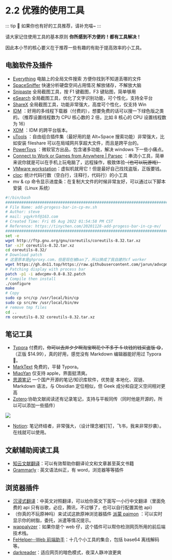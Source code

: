 # 2.2 优雅的使用工具

::: tip 🤗
如果你也有好的工具推荐，请补充喵~
:::

请大家记住使用工具的基本原则 **你所感到不方便的！都有工具解决！**

因此本小节的核心要义在于推荐一些有趣的有助于提高效率的小工具。

## 电脑软件及插件

- [Everything](https://www.voidtools.com/zh-cn/downloads/) 电脑上的全局文件搜索 方便你找到不知道丢哪的文件
- [SpaceSniffer](http://www.uderzo.it/main_products/space_sniffer/download.html) 快速分析硬盘空间占用情况 解放储存，不解放大脑
- [Snipaste](https://zh.snipaste.com/) 全局截图工具，按 F1 键截图，F3 键贴图，简单够用
- [eSearch](https://esearch.vercel.app/) 全局截图工具，优化了文字识别功能，可个性化，支持全平台
- [ShareX](https://esearch.vercel.app/) 全局截图工具，功能非常强大，高度可个性化，仅支持 Win
- [IDM](https://www.internetdownloadmanager.com/) ：好用的多线程下载器（付费的），想要免费的话可以搜一下绿色版之类的。（推荐设置线程数为 CPU 核心数的 2 倍，比如 8 核心的 CPU 设置线程数为 16）
- [XDM](https://github.com/subhra74/xdm) ：IDM 的跨平台版本。
- [uTools](https://www.u.tools/) ：自由组合插件集（最好用的是 Alt+Space 搜索功能）非常强大，比如安装 fileshare 可以在局域网共享超大文件，而且是跨平台的。
- [PowerToys](https://github.com/microsoft/PowerToys) ：微软官方出品，包含诸多功能，解决 windows 下一些小痛点。
- [Connect to Work or Games from Anywhere | Parsec](https://parsec.app/) ：串流小工具，简单来说你就是可以在手机上玩电脑了，远程操作，极致体验~~（也可以玩游戏）~~
- [VMware workstation](../3.%E7%BC%96%E7%A8%8B%E6%80%9D%E7%BB%B4%E4%BD%93%E7%B3%BB%E6%9E%84%E5%BB%BA/3.Y.3VMware%E7%9A%84%E5%AE%89%E8%A3%85%E4%B8%8E%E5%AE%89%E8%A3%85Ubuntu22.04%E7%B3%BB%E7%BB%9F.md)：虚拟机就用它！但是最好自己找找盗版，正版要钱。
- [cloc](https://github.com/AlDanial/cloc): 统计代码行数（空白行，注释行，代码行）的小工具
- mv & cp 命令显示进度条：在复制大文件的时候非常友好，可以通过以下脚本安装（Linux 系统）

```bash
#!/bin/bash
#########################################################################
# File Name: add-progess-bar-in-cp-mv.sh
# Author: steve
# mail: yqykrhf@163.com
# Created Time: Fri 05 Aug 2022 01:54:58 PM CST
# Reference: https://tinychen.com/20201128-add-progess-bar-in-cp-mv/
#########################################################################
set -e
wget http://ftp.gnu.org/gnu/coreutils/coreutils-8.32.tar.xz
tar -xJf coreutils-8.32.tar.xz
cd coreutils-8.32/
# Download patch 
# 这里原本是ghproxy.com，但是现在被ban了，所以换成了我自建的cf worker
wget https://gh.dn11.top/https://raw.githubusercontent.com/jarun/advcpmv/master/advcpmv-0.8-8.32.patch
# Patching display with process bar
patch -p1 -i advcpmv-0.8-8.32.patch
# Compile then install
./configure
make
# Copy
sudo cp src/cp /usr/local/bin/cp
sudo cp src/mv /usr/local/bin/mv
# remove tmp files
cd ..
rm coreutils-8.32 coreutils-8.32.tar.xz
```

## 笔记工具

- [Typora](https://typora.io/) 付费的，~~你可以去并夕夕啊淘宝啊花个不多于 5 块钱的钱买盗版 😋~~，（正版 $14.99），真的好用，感觉没有 Markdown 编辑器能好用过 Typora🤥。
- [MarkText](https://github.com/marktext/marktext) 免费的，平替 Typora。
- [MiaoYan](https://github.com/tw93/MiaoYan) 仅支持 apple，界面挺清爽。
- [思源笔记](https://b3log.org/siyuan/) 一个国产开源的笔记/知识库软件，优势是 本地化、双链、Markdown 语法，与 Obsidian 定位相似，但 Geek 成分和自定义空间相对更高
- [Zotero](https://www.zotero.org/):协助文献阅读还有记录笔记，支持与平板同传（同时他是开源的，所以可以添加一些插件）

![](https://cdn.xyxsw.site/boxcnO1PEsVd4KY7reeU64spShf.jpg)

- [Notion](http://notion.so): 笔记终结者，非常强大，（设计理念被钉钉，飞书，我来非常抄袭）。在线就可以使用。

## 文献辅助阅读工具

- [知云文献翻译](https://www.zhiyunwenxian.cn/)：可以有效帮助你翻译论文和文章甚至英文书籍
- [Grammarly](https://www.grammarly.com/) : 英文语法纠正，有 word，浏览器等等插件

## 浏览器插件

- [沉浸式翻译](https://immersivetranslate.com/docs/installation/)：中英文对照翻译，可以给你英文下面写一小行中文翻译（里面免费的 api 只有谷歌，必应，腾讯，不过够了，也可以自行配置其他 api）
- （你真的不玩原神吗）来试试这款原神浏览器插件 [派蒙 paimon](https://github.com/daidr/paimon-webext) ：可以实时显示你的树脂，委托，派遣等情况提示。
- [wappalyzer](https://www.wappalyzer.com/)：如果你是个 web 仔，这个插件可以帮你检测网页所用的前后端技术栈。
- [FeHelper--Web 前端助手](https://github.com/zxlie/FeHelper)：十几个小工具的集合，包括 base64 离线解码等。
- [darkreader](https://github.com/darkreader/darkreader)：适应网页的暗色模式，夜深人静冲浪更爽
